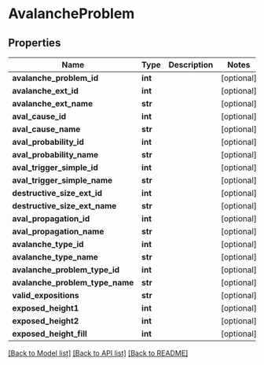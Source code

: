 # AvalancheProblem

## Properties
Name | Type | Description | Notes
------------ | ------------- | ------------- | -------------
**avalanche_problem_id** | **int** |  | [optional] 
**avalanche_ext_id** | **int** |  | [optional] 
**avalanche_ext_name** | **str** |  | [optional] 
**aval_cause_id** | **int** |  | [optional] 
**aval_cause_name** | **str** |  | [optional] 
**aval_probability_id** | **int** |  | [optional] 
**aval_probability_name** | **str** |  | [optional] 
**aval_trigger_simple_id** | **int** |  | [optional] 
**aval_trigger_simple_name** | **str** |  | [optional] 
**destructive_size_ext_id** | **int** |  | [optional] 
**destructive_size_ext_name** | **str** |  | [optional] 
**aval_propagation_id** | **int** |  | [optional] 
**aval_propagation_name** | **str** |  | [optional] 
**avalanche_type_id** | **int** |  | [optional] 
**avalanche_type_name** | **str** |  | [optional] 
**avalanche_problem_type_id** | **int** |  | [optional] 
**avalanche_problem_type_name** | **str** |  | [optional] 
**valid_expositions** | **str** |  | [optional] 
**exposed_height1** | **int** |  | [optional] 
**exposed_height2** | **int** |  | [optional] 
**exposed_height_fill** | **int** |  | [optional] 

[[Back to Model list]](../README.md#documentation-for-models) [[Back to API list]](../README.md#documentation-for-api-endpoints) [[Back to README]](../README.md)


